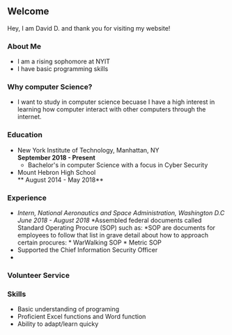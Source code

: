 ## Welcome 

Hey, I am David D. and thank you for visiting my website!

### About Me
* I am a rising sophomore at NYIT 
* I have basic programming skills


### Why computer Science?
 * I want to study in computer science becuase I have a high interest in learning how
 computer interact with other computers through the internet.


### Education
* New York Institute of Technology, Manhattan, NY <br> **September 2018 - Present**
	* Bachelor's in computer Science with a focus in Cyber Security
* Mount Hebron High School <br> ** August 2014 - May 2018** 

### Experience
* _Intern, National Aeronautics and Space Administration, Washington D.C <br> June 2018 - August 2018_
	*Assembled federal documents called Standard Operating Procure (SOP)  such as:
		*SOP are documents for employees to follow that list in grave detail about how to approach certain procures: 
			* WarWalking SOP
			* Metric SOP 
* Supported the Chief Information Security Officer
*

### Volunteer Service

### Skills
* Basic understanding of programing 
* Proficient Excel functions and Word function 
* Ability to adapt/learn quicky


